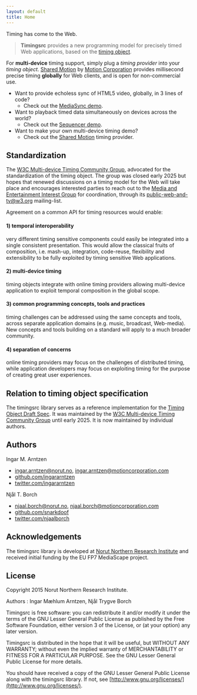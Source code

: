 ```yaml
---
layout: default
title: Home
---
```


Timing has come to the Web.

> **Timingsrc** provides a new programming model for precisely timed Web applications, based on the [timing object](http://webtiming.github.io/timingobject/).

For **multi-device** timing support, simply plug a *timing provider* into your *timing object*. [Shared Motion](shared_motion.html) by [Motion Corporation](http://motioncorporation.com) provides millisecond precise timing **globally** for Web clients, and is open for non-commercial use.

- Want to provide echoless sync of HTML5 video, globally, in 3 lines of code? 
	- Check out the [MediaSync demo](doc/online_mediasync.html).
- Want to playback timed data simultaneously on devices across the world? 
	- Check out the [Sequencer demo](doc/online_sequencer.html).
- Want to make your own multi-device timing demo? 
	- Check out the [Shared Motion](doc/shared_motion.html) timing provider.




## Standardization

The [W3C Multi-device Timing Community Group](https://www.w3.org/community/webtiming/), advocated for the standardization of the timing object. The group was closed early 2025 but hopes that renewed discussions on a timing model for the Web will take place and encourages interested parties to reach out to the [Media and Entertainment Interest Group](https://www.w3.org/groups/ig/me) for coordination, through its [public-web-and-tv@w3.org](mailto:public-web-and-tv@w3.org) mailing-list.

Agreement on a common API for timing resources would enable:

#### 1) temporal interoperability
very different timing sensitive components could easily be integrated into a single consistent presentation. This would allow the classical fruits of composition, i.e. mash-up, integration, code-reuse, flexibility and extensibility to be fully exploited by timing sensitive Web applications.

#### 2) multi-device timing
timing objects integrate with online timing providers allowing multi-device application to exploit temporal composition in the global scope.

#### 3) common programming concepts, tools and practices
timing challenges can be addressed using the same concepts and tools, across separate application domains (e.g. music, broadcast, Web-media). New concepts and tools building on a standard will apply to a much broader community.

#### 4) separation of concerns
online timing providers may focus on the challenges of distributed timing, while application developers may focus on exploiting timing for the purpose of creating great user experiences.     




## Relation to timing object specification

The timingsrc library serves as a reference implementation for the [Timing Object Draft Spec](http://webtiming.github.io/timingobject/). It was maintained by the [W3C Multi-device Timing Community Group](https://www.w3.org/community/webtiming/) until early 2025. It is now maintained by individual authors.

## Authors

Ingar M. Arntzen 

- [ingar.arntzen@norut.no](mailto://ingar.arntzen@norut.no), [ingar.arntzen@motioncorporation.com](mailto://ingar.arntzen@motioncorporation.com)
- [github.com/ingararntzen](https://github.com/ingararntzen)
- [twitter.com/ingararntzen](https://twitter.com/ingararntzen)

Njål T. Borch

- [njaal.borch@norut.no](mailto://njaal.borch@norut.no), [njaal.borch@motioncorporation.com](mailto://njaal.borch@motioncorporation.com)
- [github.com/snarkdoof](https://github.com/snarkdoof)
- [twitter.com/njaalborch](https://twitter.com/njaalborch)


## Acknowledgements

The timingsrc library is developed at [Norut Northern Research Institute](http://norut.no/) and received initial funding by the EU FP7 MediaScape project.

## License

Copyright 2015 Norut Northern Research Institute.

Authors : Ingar Mæhlum Arntzen, Njål Trygve Borch

Timingsrc is free software: you can redistribute it and/or modify it under the terms of the GNU Lesser General Public License as published by the Free Software Foundation, either version 3 of the License, or (at your option) any later version.

Timingsrc is distributed in the hope that it will be useful, but WITHOUT ANY WARRANTY; without even the implied warranty of MERCHANTABILITY or FITNESS FOR A PARTICULAR PURPOSE.  See the GNU Lesser General Public License for more details.

You should have received a copy of the GNU Lesser General Public License along with the timingsrc library.  If not, see [http://www.gnu.org/licenses/](http://www.gnu.org/licenses/).


